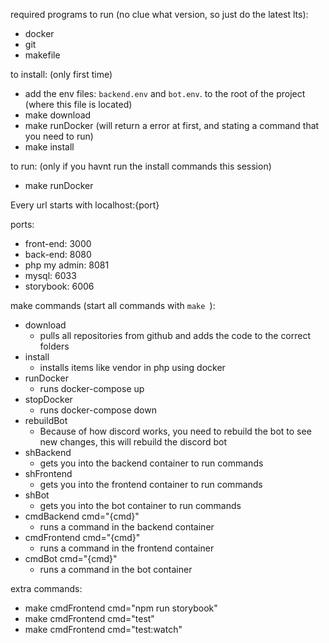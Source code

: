 required programs to run (no clue what version, so just do the latest lts):
- docker
- git
- makefile

to install: (only first time)
- add the env files: `backend.env` and `bot.env`. to the root of the project (where this file is located)
- make download
- make runDocker (will return a error at first, and stating a command that you need to run)
- make install

to run: (only if you havnt run the install commands this session)
- make runDocker

Every url starts with localhost:{port}

ports:
- front-end: 3000
- back-end: 8080
- php my admin: 8081
- mysql: 6033
- storybook: 6006


make commands (start all commands with `make `):
- download
  - pulls all repositories from github and adds the code to the correct folders
- install
  - installs items like vendor in php using docker
- runDocker
  - runs docker-compose up
- stopDocker
  - runs docker-compose down
- rebuildBot
  - Because of how discord works, you need to rebuild the bot to see new changes, this will rebuild the discord bot
- shBackend
  - gets you into the backend container to run commands
- shFrontend
  - gets you into the frontend container to run commands
- shBot
  - gets you into the bot container to run commands
- cmdBackend cmd="{cmd}"
  - runs a command in the backend container
- cmdFrontend cmd="{cmd}"
  - runs a command in the frontend container
- cmdBot cmd="{cmd}"
  - runs a command in the bot container


extra commands:
- make cmdFrontend cmd="npm run storybook"
- make cmdFrontend cmd="test"
- make cmdFrontend cmd="test:watch"
